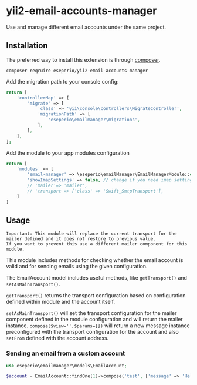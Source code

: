 # yii2-email-accounts-manager

Use and manage different email accounts under the same project.

## Installation

The preferred way to install this extension is through [composer](http://getcomposer.org/download/).

`composer reqruire eseperio/yii2-email-accounts-manager`

Add the migration path to your console config:

```php
return [
    'controllerMap' => [
        'migrate' => [
            'class' => 'yii\console\controllers\MigrateController',
            'migrationPath' => [
                'eseperio\emailmanager\migrations',
            ],
        ],
    ],
];
```

Add the module to your app modules configuration

```php
return [
    'modules' => [
        'email-manager' => \eseperio\emailManager\EmailManagerModule::class,
        'showImapSettings' => false, // change if you need imap settings to be shown,
        // 'mailer'=> 'mailer',
        // 'transport => ['class' => 'Swift_SmtpTransport'],
    ]
]
```

## Usage

    Important: This module will replace the current transport for the mailer defined and it does not restore to previous value. 
    If you want to prevent this use a different mailer component for this module.

This module includes methods for checking whether the email account is valid and for sending emails using the given
configuration.

The EmailAccount model includes useful methods, like `getTransport()` and `setAsMainTransport()`.

`getTransport()` returns the transport configuration based on configuration defined within module and the account itself.


`setAsMainTransport()` will set the transport configuration for the mailer component defined in the module configuration and will return the mailer instance.
`compose($view='',$params=[])` will return a new message instance preconfigured with the transport configuration for the account and also `setFrom` defined with the account address.

### Sending an email from a custom account

```php
use eseperio\emailmanager\models\EmailAccount;

$account = EmailAccount::findOne(1)->compose('test', ['message' => 'Hello world!'])->setTo('someaddress@example.com')->send();
```


